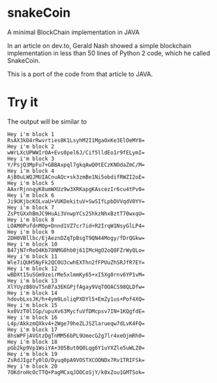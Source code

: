 # snakeCoin
A minimal BlockChain implementation in JAVA

In an article on dev.to, Gerald Nash showed a simple blockchain implementation in less than 50 lines of Python 2 code, which he called SnakeCoin.

This is a port of the code from that article to JAVA.

# Try it

The output will be similar to

```
Hey i'm block 1
RsAX3kD4rRwvrties8K1LsyhM2I1MgaOxKe3ElOeMY8=
Hey i'm block 2
wWrLXcUPWWIrOA+Evs0pel6J/Cif5lldEo1r9fELymI=
Hey i'm block 3
Y/PsjQ3MpFu7+GBBAxpql7gkqAwQ0tECzKNOdaZmC/M=
Hey i'm block 4
AjB0uLWQJMUIACnuAQc+sk3zmBe1Ni5obdifRWZI2oE=
Hey i'm block 5
AAxrRjnnqyK8umWXUz9w3XRKapgKAscezIr6cu4tPv0=
Hey i'm block 6
Ji9UKjbcKOLvaU+VUKDekituV+SwSIfLpbDVVqdV0YY=
Hey i'm block 7
ZsPtGXxhBmJC9HuAi3VnwpYCs25hkzNhxBztT70wxqU=
Hey i'm block 8
LOAM0PufdnM0p+Dnnd1VZ7cr7id+R2IrqW1NsyGlLP4=
Hey i'm block 9
2DH0VBllbc/EjAeznDZqTpBsgT9QN44Mogy/fDrQGkw=
Hey i'm block 10
B47jN7rReO4Kb78NMG0hb0j61IMcHgO2oQ8FZrWyQLo=
Hey i'm block 11
Wle7iQUH5NyFk2QC0U3cwhEXThn2fFPUuZhSRJfR7EY=
Hey i'm block 12
wBDXt15uSGm9zeirMe5xlmmKy65+xI5Xg0rnv6YP1vM=
Hey i'm block 13
XlYUyzB8UvT5nB7a3EKGPjfAgay9VqTOOACS98QLDfw=
Hey i'm block 14
hdovbLxsJK/h+4ym9LoliqPXDYl5+EmZy1us+Pof4XQ=
Hey i'm block 15
kx0VzT0lIGp/upuXv63MycfuVfDMcpsv7IN+1KQgfdE=
Hey i'm block 16
L4p/AkkzmQXkv4+2Wge79heZLJSZlarueqw7dLvK4FQ=
Hey i'm block 17
8hsWPFjAVGtzDgTnMM56bPL9UmecG2g7lr4xeOjmRh0=
Hey i'm block 18
pGb2kp9Vp1WsiYA+305But0Q0Lqg6Y1uYXZle5uWLZ0=
Hey i'm block 19
ZsRdJIgzfy0lO/Dyuq0pA9VOSTXCOONDx7Rv1TRIFSk=
Hey i'm block 20
7OKdroHcOcTTQ+PagMCxqJOOCoSjY/k0xZou1GMTSok=

